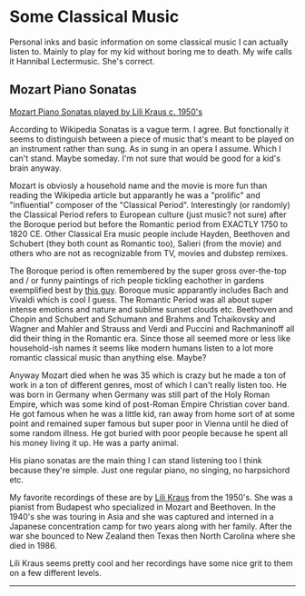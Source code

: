 # Some Classical Music

Personal inks and basic information on some classical music I can actually listen to. Mainly to play for my kid without boring me to death. My wife calls it Hannibal Lectermusic. She's correct.

## Mozart Piano Sonatas

[Mozart Piano Sonatas played by Lili Kraus c. 1950's](https://www.youtube.com/watch?v=K2doJV0FR8Q)

According to Wikipedia Sonatas is a vague term. I agree. But fonctionally it seems to distinguish between a piece of music that's meant to be played on an instrument rather than sung. As in sung in an opera I assume. Which I can't stand. Maybe someday. I'm not sure that would be good for a kid's brain anyway.

Mozart is obviosly a household name and the movie is more fun than reading the Wikipedia article but apparantly he was a "prolific" and "influential" composer of the "Classical Period". Interestingly (or randomly) the Classical Period refers to European culture (just music? not sure) after the Boroque period but before the Romantic period from EXACTLY 1750 to 1820 CE. Other Classical Era music people include Hayden, Beethoven and Schubert (they both count as Romantic too), Salieri (from the movie) and others who are not as recognizable from TV, movies and dubstep remixes.

The Boroque period is often remembered by the super gross over-the-top and / or funny paintings of rich people tickling eachother in gardens exemplified best by [this guy](https://duckduckgo.com/?q=jean+honore+fragonard&t=ffab&iar=images&iax=images&ia=images). Boroque music apparantly includes Bach and Vivaldi which is cool I guess. The Romantic Period was all about super intense emotions and nature and sublime sunset clouds etc. Beethoven and Chopin and Schubert and Schumann and Brahms and Tchaikovsky and Wagner and Mahler and Strauss and Verdi and Puccini and Rachmaninoff all did their thing in the Romantic era. Since those all seemed more or less like household-ish names it seems like modern humans listen to a lot more romantic classical music than anything else. Maybe?

Anyway Mozart died when he was 35 which is crazy but he made a ton of work in a ton of different genres, most of which I can't really listen too. He was born in Germany when Germany was still part of the Holy Roman Empire, which was some kind of post-Roman Empire Christian cover band. He got famous when he was a little kid, ran away from home sort of at some point and remained super famous but super poor in Vienna until he died of some random illness. He got buried with poor people because he spent all his money living it up. He was a party animal.

His piano sonatas are the main thing I can stand listening too I think because they're simple. Just one regular piano, no singing, no harpsichord etc.

My favorite recordings of these are by [Lili Kraus](https://en.wikipedia.org/wiki/Lili_Kraus) from the 1950's. She was a pianist from Budapest who specialized in Mozart and Beethoven. In the 1940's she was touring in Asia and she was captured and interned in a Japanese concentration camp for two years along with her family. After the war she bounced to New Zealand then Texas then North Carolina where she died in 1986. 

Lili Kraus seems pretty cool and her recordings have some nice grit to them on a few different levels.

---
